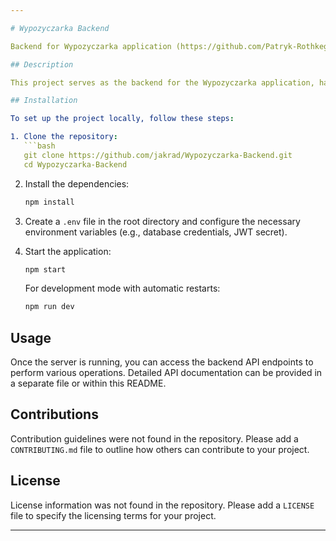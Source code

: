 ```yaml
---

# Wypozyczarka Backend

Backend for Wypozyczarka application (https://github.com/Patryk-Rothkegel/Wypozyczarka), written using Node.js

## Description

This project serves as the backend for the Wypozyczarka application, handling various functionalities such as user authentication, data management, and more.

## Installation

To set up the project locally, follow these steps:

1. Clone the repository:
   ```bash
   git clone https://github.com/jakrad/Wypozyczarka-Backend.git
   cd Wypozyczarka-Backend
   ```

2. Install the dependencies:
   ```bash
   npm install
   ```

3. Create a `.env` file in the root directory and configure the necessary environment variables (e.g., database credentials, JWT secret).

4. Start the application:
   ```bash
   npm start
   ```

   For development mode with automatic restarts:
   ```bash
   npm run dev
   ```

## Usage

Once the server is running, you can access the backend API endpoints to perform various operations. Detailed API documentation can be provided in a separate file or within this README.

## Contributions

Contribution guidelines were not found in the repository. Please add a `CONTRIBUTING.md` file to outline how others can contribute to your project.

## License

License information was not found in the repository. Please add a `LICENSE` file to specify the licensing terms for your project.

---
```

